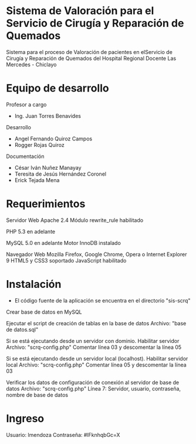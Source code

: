 Sistema de Valoración para el Servicio de Cirugía y Reparación de Quemados
========

Sistema para el proceso de Valoración de pacientes en  elServicio de Cirugía y Reparación de Quemados del Hospital Regional Docente Las Mercedes - Chiclayo

Equipo de desarrollo
====================
Profesor a cargo
- Ing. Juan Torres Benavides

Desarrollo
- Angel Fernando Quiroz Campos
- Rogger Rojas Quiroz

Documentación
- César Iván Nuñez Manayay
- Teresita de Jesús Hernández Coronel
- Erick Tejada Mena


Requerimientos
==============
Servidor Web Apache 2.4
	Módulo	rewrite_rule	habilitado

PHP 5.3 en adelante

MySQL 5.0 en adelante
	Motor	InnoDB		instalado

Navegador Web Mozilla Firefox, Google Chrome, Opera o Internet Explorer 9
	HTML5 y CSS3	soportado
	JavaScript		habilitado


Instalación
===========
* El código fuente de la aplicación se encuentra en el directorio "sis-scrq"

Crear base de datos en MySQL

Ejecutar el script de creación de tablas en la base de datos
	Archivo: "base de datos.sql"

Si se está ejecutando desde un servidor con dominio. Habilitar servidor
	Archivo: "scrq-config.php"
	Comentar línea 03 y descomentar la línea 05

Si se está ejecutando desde un servidor local (localhost). Habilitar servidor local
	Archivo: "scrq-config.php"
	Comentar línea 05 y descomentar la línea 03

Verificar los datos de configuración de conexión al servidor de base de datos
	Archivo: "scrq-config.php"
	Línea 7: Servidor, usuario, contraseña, nombre de base de datos


Ingreso
=======
Usuario: lmendoza
Contraseña: #lFknhqbGc=X
